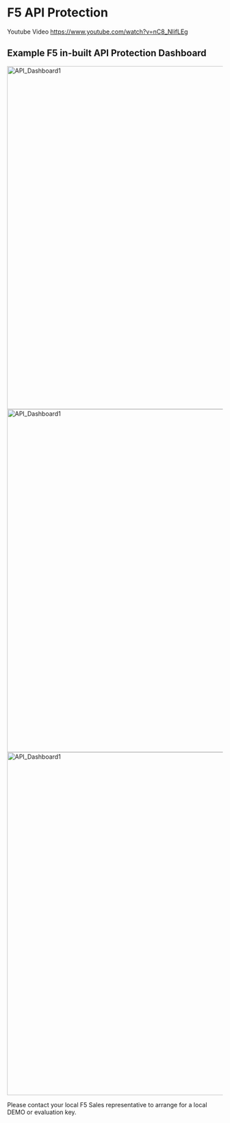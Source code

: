 # F5 API Protection

Youtube Video
https://www.youtube.com/watch?v=nC8_NlifLEg


## Example F5 in-built API Protection Dashboard
<img src=https://github.com/fbchan/api-protect-gw-sidecar/blob/master/01-api-protection/F5-API-P-01.png alt="API_Dashboard1" width=800>


<img src=https://github.com/fbchan/api-protect-gw-sidecar/blob/master/01-api-protection/F5-API-P-02.png alt="API_Dashboard1" width=800>


<img src=https://github.com/fbchan/api-protect-gw-sidecar/blob/master/01-api-protection/F5-API-P-03.png alt="API_Dashboard1" width=800>

Please contact your local F5 Sales representative to arrange for a local DEMO or evaluation key.
